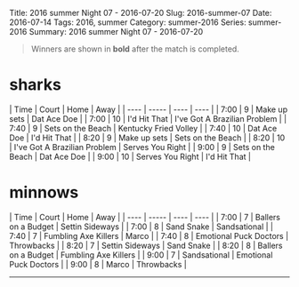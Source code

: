 Title: 2016 summer Night 07 - 2016-07-20
Slug: 2016-summer-07
Date: 2016-07-14
Tags: 2016, summer
Category: summer-2016
Series: summer-2016
Summary: 2016 summer Night 07 - 2016-07-20

> Winners are shown in **bold** after the match is completed.

sharks
=====
| Time | Court | Home | Away |
| ---- | ----- | ---- | ---- | <!-- begin table -->
| 7:00 | 9 | Make up sets | Dat Ace Doe |
| 7:00 | 10 | I'd Hit That | I've Got A Brazilian Problem |
| 7:40 | 9 | Sets on the Beach | Kentucky Fried Volley |
| 7:40 | 10 | Dat Ace Doe | I'd Hit That |
| 8:20 | 9 | Make up sets | Sets on the Beach |
| 8:20 | 10 | I've Got A Brazilian Problem | Serves You Right |
| 9:00 | 9 | Sets on the Beach | Dat Ace Doe |
| 9:00 | 10 | Serves You Right | I'd Hit That |

<!-- end table -->
minnows
=====
| Time | Court | Home | Away |
| ---- | ----- | ---- | ---- | <!-- begin table -->
| 7:00 | 7 | Ballers on a Budget | Settin Sideways |
| 7:00 | 8 | Sand Snake | Sandsational |
| 7:40 | 7 | Fumbling Axe Killers | Marco |
| 7:40 | 8 | Emotional Puck Doctors | Throwbacks |
| 8:20 | 7 | Settin Sideways | Sand Snake |
| 8:20 | 8 | Ballers on a Budget | Fumbling Axe Killers |
| 9:00 | 7 | Sandsational | Emotional Puck Doctors |
| 9:00 | 8 | Marco | Throwbacks |

<!-- end table -->



---